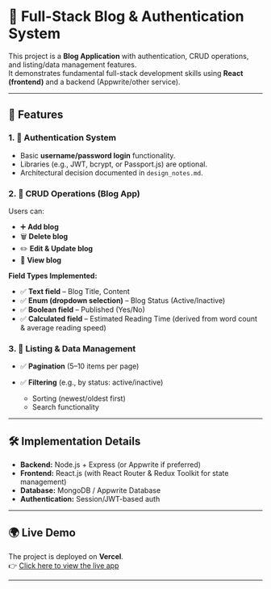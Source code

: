 # 🚀 Full-Stack Blog & Authentication System

This project is a **Blog Application** with authentication, CRUD operations, and listing/data management features.  
It demonstrates fundamental full-stack development skills using **React (frontend)** and a backend (Appwrite/other service).  

---

## 📌 Features

### 1. 🔑 Authentication System
- Basic **username/password login** functionality.
- Libraries (e.g., JWT, bcrypt, or Passport.js) are optional.
- Architectural decision documented in `design_notes.md`.

### 2. 📝 CRUD Operations (Blog App)
Users can:
- ➕ **Add blog**
- 🗑️ **Delete blog**
- ✏️ **Edit & Update blog**
- 👀 **View blog**

**Field Types Implemented:**
- ✅ **Text field** – Blog Title, Content  
- ✅ **Enum (dropdown selection)** – Blog Status (Active/Inactive)  
- ✅ **Boolean field** – Published (Yes/No)  
- ✅ **Calculated field** – Estimated Reading Time (derived from word count & average reading speed)

### 3. 📂 Listing & Data Management
- ✅ **Pagination** (5–10 items per page)  
- ✅ **Filtering** (e.g., by status: active/inactive)  
    
  - Sorting (newest/oldest first)  
  - Search functionality  

---

## 🛠️ Implementation Details

- **Backend:** Node.js + Express (or Appwrite if preferred)  
- **Frontend:** React.js (with React Router & Redux Toolkit for state management)  
- **Database:** MongoDB / Appwrite Database  
- **Authentication:** Session/JWT-based auth  

---

## 🌍 Live Demo

The project is deployed on **Vercel**.  
👉 [Click here to view the live app](https://myassignment-n3500fnaf-priyansh-khasdevs-projects.vercel.app)

 

---

